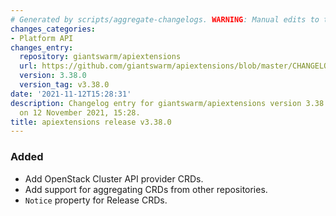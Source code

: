 ```yaml
---
# Generated by scripts/aggregate-changelogs. WARNING: Manual edits to this files will be overwritten.
changes_categories:
- Platform API
changes_entry:
  repository: giantswarm/apiextensions
  url: https://github.com/giantswarm/apiextensions/blob/master/CHANGELOG.md#3380---2021-11-12
  version: 3.38.0
  version_tag: v3.38.0
date: '2021-11-12T15:28:31'
description: Changelog entry for giantswarm/apiextensions version 3.38.0, published
  on 12 November 2021, 15:28.
title: apiextensions release v3.38.0
---
```


### Added
- Add OpenStack Cluster API provider CRDs.
- Add support for aggregating CRDs from other repositories.
- `Notice` property for Release CRDs.
